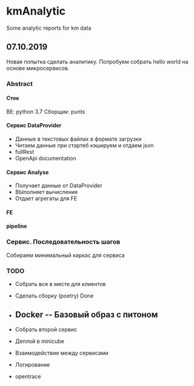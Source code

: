 # kmAnalytic
Some analytic reports for km data

## 07.10.2019
Новая попытка сделать аналитику. 
Попробуем собрать hello world на основе микросервисов. 

### Abstract 

#### Стек
BE: python 3.7
Сборщик: punts


#### Сервис DataProvider
- Данные в текстовых файлах в формате загрузки
- Читаем данные при стартеб кэшируем и отдаем json 
- fullRest
- OpenApi documentation

#### Сервис Analyse
- Получает данные от DataProvider
- ВЫполняет вычисления
- Отдает агрегаты для FE

#### FE

#### pipeline

### Сервис. Последовательность шагов
Собираем минимальный каркас для сервиса

### TODO
- Собрать все в месте для клиентов
- Сделать сборку (poetry) Done
- Docker
    -- Базовый образ с питоном
    -- 

- Собрать второй сервис
- Деплой в  minicube
- Взаимодействие между сервисами
- Логирование

- opentrace
